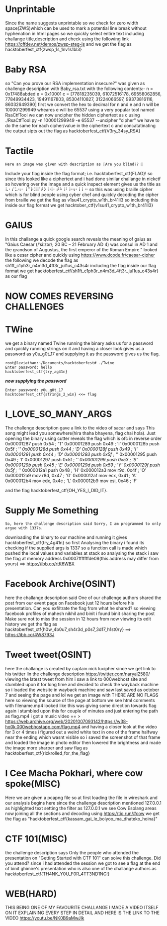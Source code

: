 #  Unprintable
  Since the name suggests unprintable so we check for zero width space(ZWS)which  can be used to mark a potential line break without hyphenation in html pages so we quickly select entire text including challange title,description and check using the following link https://offdev.net/demos/zwsp-steg-js and we get the flag as hacktoberfest_ctf{zwsp_1s_1nv1s1bl3}
  
# Baby RSA  
  so "Can you prove our RSA implementation insecure?" was given as challenge description with Baby_rsa.txt with the following contents:-
  n = 0x17488abded
  e = 0x10001
  c = [77818235039, 61072516178, 69558062856, 77849934423, 19491167803, 85304110827, 31224066597, 99373816116, 86032649390]
  first we convert the hex to decimal for n and e and n will be 100001299949 wheares e will be 65537 using a very popular tool named RsaCtfTool we can now uncipher the hidden ciphertext as c using ./RsaCtfTool.py -n 100001299949 -e 65537 --uncipher "cipher" we have to do the same for each cipher/value in the ciphertext c and concatatinating the output sipts out the flag as hacktoberfest_ctf{V3ry_34sy_RSA} 
  
 # Tactile
    Here an image was given with description as 🤨Are you blind?? 🤨
Include your flag inside the flag format; i.e. hacktoberfest_ctf{FLAG}!
so since this looked like a ciphertext and i had done similar challange in nickctf so hovering over the image and a quick inspect element gives us the title as ⠧⠂⠎⠥⠲⠂⠸⠉⠗⠽⠏⠞⠕⠸⠺⠂⠞⠓⠸⠃⠗⠲⠂⠇⠇⠒ so this was using braille cipher which is for blind people using cyber chef and quickly decoding the cipher from braille we get the flag as v1su41_crypto_w1th_br41ll3 so including this inside our flag format we get hacktober_ctf{v1su41_crypto_w1th_br41ll3}

# GAIUS
In this challange a quick google search reveals the meaning of gaius as  "Gaius Caesar (/ˈsiːzər/; 20 BC – 21 February AD 4) was consul in AD 1 and the grandson of Augustus, the first emperor of the Roman Empire."
looked like a cesar cipher and quickly using https://www.dcode.fr/caesar-cipher the following we decode the flag as sh1ft_c1ph3r_n4m3d_4ft3r_jul1us_c43s4r including  the flag inside our flag format we get hacktoberfest_ctf{sh1ft_c1ph3r_n4m3d_4ft3r_jul1us_c43s4r} as our flag
    
# NOW COMES REVERSING CHALLENGES 

# TWine
we get a binary named Twine running the binary asks us for a password and quickly running strings on it and having a closer look gives us a password as y0u_g0t_17 and supplying it as the password gives us  the flag.
   
    root@leviathan:~/Documents/hacktoberfest# ./Twine 
    Enter password: hello
    hacktoberfest_ctf{try_ag41n}
_____now supplying the password_____ 

    Enter password: y0u_g0t_17
    hacktoberfest_ctf{str1ngs_2_w1n} <<= flag

# I_LOVE_SO_MANY_ARGS
The challenge description gave a link to the video of sacar and says This song might lead you somewhere(hira thaha bhayena, flag chai hola). Just opening the binary using cutter reveals the flag which is ofc in reverse order 
 0x00001287      push    0x54       ; 'T'
 0x00001289      push    0x49       ; 'I'
 0x0000128b      push    0x5f       ; '_'
 0x0000128d      push    0x44       ; 'D'
 0x0000128f      push    0x49       ; 'I'
 0x00001291      push    0x44       ; 'D'
 0x00001293      push    0x5f       ; '_'
 0x00001295      push    0x49       ; 'I'
 0x00001297      push    0x5f       ; '_'
 0x00001299      push    0x53       ; 'S'
 0x0000129b      push    0x45       ; 'E'
 0x0000129d      push    0x59       ; 'Y'
 0x0000129f      push    0x5f       ; '_'
 0x000012a1      push    0x48       ; 'H'
 0x000012a3      mov     r9d, 0x4f  ; 'O'
 0x000012a9      mov     r8d, 0x47  ; 'G'
 0x000012af      mov     ecx, 0x41  ; 'A'
 0x000012b4      mov     edx, 0x4c  ; 'L'
 0x000012b9      mov     esi, 0x46  ; 'F'

and the flag hacktoberfest_ctf{OH_YES_I_DID_IT}.

# Supply Me Something
    So, here the challenge description said Sorry, I am programmed to only argue with 1337s.
downloading the binary to our machine and running it gives hacktoberfest_ctf{try_4g41n} so first 
Analysing the binary i found its checking if the supplied args is 1337 so a function call is made which pushed the local values and variables at stack so analysing the stack i saw the flag at memory address 0x0007fffffffde08(this address may differ from yours) ==> https://ibb.co/rtK6WBX
 
# Facebook Archive(OSINT)
here the challange description said One of our challenge authors shared the post from our event page on Facebook just 12 hours before his presentation. Can you exfiltrate the flag from what he shared? so viewing facebook profiles of mahesh nikhil and binit i found binit sharing the post Make sure not to miss the session in 12 hours from now viewing its edit history we get the flag as hacktoberfest_ctf{h0w_4b0u7_sh4r3d_p0s7_3d17_h1st0ry}  ==> https://ibb.co/4W8793J
  
# Tweet tweet(OSINT)
here the challange is created by captain nick lucipher since we get link to his twitter lin the challenge description https://twitter.com/naryal2580/ viewing the latest tweet from him i saw a link to 000webhost site and stumbled upon it for long time and decided to check the wayback machine so i loaded the website in wayback machine and saw last saved as october 7 and seeing the page and lol we get an image with THERE ARE NO FLAGS here so viewing the source of the page at bottom we see html comments with filename.mp4 looked like this was giving some direction towards flag again i stumbled upon this for couple of minutes and just entering the path as flag.mp4 i got a music video == > https://web.archive.org/web/20201007093142/https://w38-ho0k.000webhostapp.com/flag.mp4 and having a closer look at the video for 3 or 4 times i figured out a weird white text in one of the frame halfway near the ending which wasnt visible so i saved the screenshot of that frame and loaded the image in photo editor then lowered the brightness and made the image more sharper and saw flag as hacktoberfest_ctf{rickrolled_for_the_flag}
   
#  I Cee Macha Pokhari, where cow spoke(MISC)
Here we are given a pcapng file so at first loading the file in wireshark and our analysis begins here since the challenge description mentioned 127.0.0.1 as highlighted text setting the filter as 127.0.0.1 we see Cow Esolang areas now joining all the sections and decoding using https://tio.run/#cow we get the flag as "hacktoberfest_ctf{kassam_gai_le_bolyoo_ma_dhateko_hoina}"
     
# CTF 101(MISC)
the challenge description says Only the people who attended the presentation on "Getting Started with CTF 101" can solve this challenge. Did you attend?
since i had attended the session we got to see a flag at the end of binit ghimire's presentation who is also one of the challange authors as hacktoberfest_ctf{TH4NK_Y0U_F0R_4TT3ND1NG!}
    
# WEB(HARD)
THIS BEING ONE OF MY FAVOURITE CHALLANGE I MADE A VIDEO ITSELF ON IT EXPLAINING EVERY STEP IN DETAIL AND HERE IS THE LINK TO THE VIDEO
https://youtu.be/NK0B9aMwJIk 
